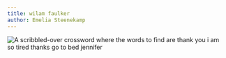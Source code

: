 ```yaml
---
title: wilam faulker
author: Emelia Steenekamp
---
```


<img src="../wilam faulker.jpg" alt="A scribbled-over crossword where the words to find are thank you i am so tired thanks go to bed jennifer">